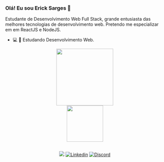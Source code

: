 ### Olá! Eu sou Erick Sarges 👋

Estudante de  Desenvolvimento Web Full Stack,  grande entusiasta das melhores tecnologias de desenvolvimento web. Pretendo me especializar em em ReactJS e NodeJS.

- :computer: :rocket: Estudando Desenvolvimento Web.


<div align="center">
  <a href="https://github.com/erick-sarges">
  <img height="180em" src="https://github-readme-stats.vercel.app/api?username=erick-sarges&show_icons=true&theme=tokyonight&include_all_commits=true&count_private=true"/>


   </div>
 
<div align="center">
 
  <a href="https://github.com/erick-sarges">
  <img height="115em" src="https://github-readme-stats.vercel.app/api/top-langs/?username=erick-sarges&layout=compact&langs_count=7&theme=tokyonight"/>

   </div>
 

 



 ##
 
 <div align="center">

<a href = "mailto:erick.sarges0223@gmail.com"><img src="https://img.shields.io/badge/-Gmail-%23333?style=for-the-badge&logo=gmail&logoColor=white" target="_blank"></a>
[![Linkedin](https://img.shields.io/badge/LinkedIn-0077B5?style=for-the-badge&logo=linkedin&logoColor=white)](https://linkedin.com/in/erickksarges/)
[![Discord](https://img.shields.io/badge/Discord-7289DA?style=for-the-badge&logo=discord&logoColor=white)](https://discord.com/channels/Erickk#5871)

  </div>
